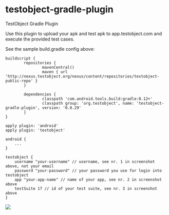 testobject-gradle-plugin
===================

TestObject Gradle Plugin

Use this plugin to upload your apk and test apk to app.testobject.com and execute the provided test cases.

See the sample build.gradle config above:

```
buildscript {
        repositories {
                mavenCentral()
                maven { url 'http://nexus.testobject.org/nexus/content/repositories/testobject-public-repo' }
        }
 
        dependencies {
                classpath 'com.android.tools.build:gradle:0.12+'
                classpath group: 'org.testobject', name: 'testobject-gradle-plugin', version: '0.0.29'
        }
}

apply plugin: 'android'
apply plugin: 'testobject'

android {
	...
}

testobject {
	username "your-username" // username, see nr. 1 in screenshot above, not your email
	password "your-password" // your password you use for login into testobject
	app "your-app-name" // name of your app, see nr. 2 in screenshot above
	testSuite 17 // id of your test suite, see nr. 3 in screenshot above
}
```

![](https://github.com/testobject/testobject-gradle-plugin/blob/gh-pages/images/ScreenGradlePlugin.png)
